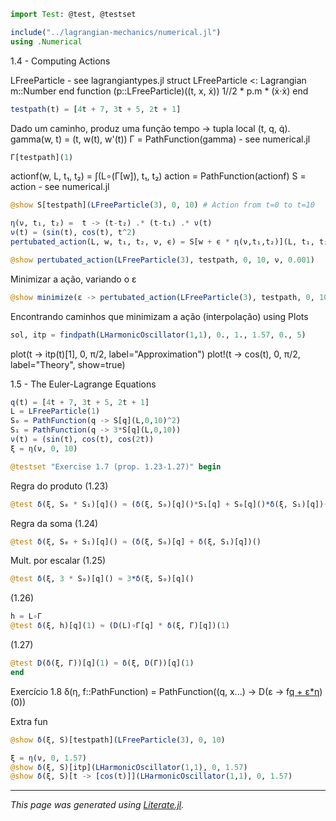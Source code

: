 ```julia
import Test: @test, @testset

include("../lagrangian-mechanics/numerical.jl")
using .Numerical
```

1.4 - Computing Actions

LFreeParticle - see lagrangiantypes.jl
struct LFreeParticle <: Lagrangian
    m::Number
end
function (p::LFreeParticle)((t, x, ẋ))
    1//2 * p.m * (ẋ⋅ẋ)
end

```julia
testpath(t) = [4t + 7, 3t + 5, 2t + 1]
```

Dado um caminho, produz uma função tempo -> tupla local (t, q, q̇).
gamma(w, t) = (t, w(t), w'(t))
Γ = PathFunction(gamma) - see numerical.jl

```julia
Γ[testpath](1)
```

actionf(w, L, t₁, t₂) = ∫(L∘(Γ[w]), t₁, t₂)
action = PathFunction(actionf)
S = action - see numerical.jl

```julia
@show S[testpath](LFreeParticle(3), 0, 10) # Action from t=0 to t=10

η(ν, t₁, t₂) =  t -> (t-t₂) .* (t-t₁) .* ν(t)
ν(t) = (sin(t), cos(t), t^2)
pertubated_action(L, w, t₁, t₂, ν, ϵ) = S[w + ϵ * η(ν,t₁,t₂)](L, t₁, t₂)

@show pertubated_action(LFreeParticle(3), testpath, 0, 10, ν, 0.001)
```

Minimizar a ação, variando o ε

```julia
@show minimize(ε -> pertubated_action(LFreeParticle(3), testpath, 0, 10, ν, ε), -2, 1)
```

Encontrando caminhos que minimizam a ação (interpolação)
using Plots

```julia
sol, itp = findpath(LHarmonicOscillator(1,1), 0., 1., 1.57, 0., 5)
```

plot(t -> itp(t)[1], 0, π/2, label="Approximation")
plot!(t -> cos(t), 0, π/2, label="Theory", show=true)

1.5 - The Euler-Lagrange Equations

```julia
q(t) = [4t + 7, 3t + 5, 2t + 1]
L = LFreeParticle(1)
S₀ = PathFunction(q -> S[q](L,0,10)^2)
S₁ = PathFunction(q -> 3*S[q](L,0,10))
ν(t) = (sin(t), cos(t), cos(2t))
ξ = η(ν, 0, 10)

@testset "Exercise 1.7 (prop. 1.23-1.27)" begin
```

Regra do produto (1.23)

```julia
@test δ(ξ, S₀ * S₁)[q]() ≈ (δ(ξ, S₀)[q]()*S₁[q] + S₀[q]()*δ(ξ, S₁)[q])()
```

Regra da soma (1.24)

```julia
@test δ(ξ, S₀ + S₁)[q]() ≈ (δ(ξ, S₀)[q] + δ(ξ, S₁)[q])()
```

Mult. por escalar (1.25)

```julia
@test δ(ξ, 3 * S₀)[q]() ≈ 3*δ(ξ, S₀)[q]()
```

(1.26)

```julia
h = L∘Γ
@test δ(ξ, h)[q](1) ≈ (D(L)∘Γ[q] * δ(ξ, Γ)[q])(1)
```

(1.27)

```julia
@test D(δ(ξ, Γ))[q](1) ≈ δ(ξ, D(Γ))[q](1)
end
```

Exercício 1.8
δ(η, f::PathFunction) = PathFunction((q, x...) -> D(ε -> f[q + ε*η](x...))(0))

Extra fun

```julia
@show δ(ξ, S)[testpath](LFreeParticle(3), 0, 10)

ξ = η(ν, 0, 1.57)
@show δ(ξ, S)[itp](LHarmonicOscillator(1,1), 0, 1.57)
@show δ(ξ, S)[t -> [cos(t)]](LHarmonicOscillator(1,1), 0, 1.57)
```

---

*This page was generated using [Literate.jl](https://github.com/fredrikekre/Literate.jl).*

